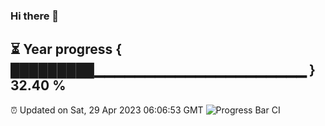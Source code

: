 ### Hi there 👋
⏳ Year progress { █████████▁▁▁▁▁▁▁▁▁▁▁▁▁▁▁▁▁▁▁▁▁ } 32.40 %
---
⏰ Updated on Sat, 29 Apr 2023 06:06:53 GMT
![Progress Bar CI](https://github.com/Moyi321/Moyi321/workflows/Progress%20Bar%20CI/badge.svg)
